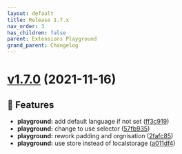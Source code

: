 ```yaml
---
layout: default
title: Release 1.7.x
nav_order: 3
has_children: false
parent: Extensions Playground
grand_parent: Changelog
---
```


# [v1.7.0](https://github.com/lumapps/lumapps-extensions-playground/compare/v1.6.0...v1.7.0) (2021-11-16)

## 🚀 Features

-  **playground:** add default language if not set ([ff3c919](https://github.com/lumapps/lumapps-extensions-playground/commit/ff3c919d5afc8f0c61898bab118bfdcf076b3597))
- **playground:** change to use selector ([57fb935](https://github.com/lumapps/lumapps-extensions-playground/commit/57fb935001c0798b5888835dc3a68c6196bc7ec4))
- **playground:** rework padding and orgnisation ([2fafc85](https://github.com/lumapps/lumapps-extensions-playground/commit/2fafc85586ab366d1ff759cdeda01a78e60d72a8))
- **playground:** use store instead of localstorage ([a011df4](https://github.com/lumapps/lumapps-extensions-playground/commit/a011df4e8d43162cc99a4a1a1abc8ba562f80e6f))
